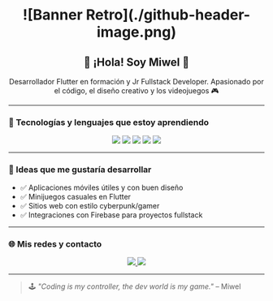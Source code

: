 <!-- Banner estilo gamer animado -->
<h1 align="center">
  ![Banner Retro](./github-header-image.png)
</h1>

<!-- Presentación -->
<h2 align="center">👾 ¡Hola! Soy Miwel 👾</h2>
<p align="center">Desarrollador Flutter en formación y Jr Fullstack Developer. Apasionado por el código, el diseño creativo y los videojuegos 🎮</p>

---

### 🧠 Tecnologías y lenguajes que estoy aprendiendo

<p align="center">
  <img src="https://img.shields.io/badge/Flutter-02569B?style=for-the-badge&logo=flutter&logoColor=white"/>
  <img src="https://img.shields.io/badge/Dart-0175C2?style=for-the-badge&logo=dart&logoColor=white"/>
  <img src="https://img.shields.io/badge/Firebase-FFCA28?style=for-the-badge&logo=firebase&logoColor=white"/>
  <img src="https://img.shields.io/badge/JavaScript-F7DF1E?style=for-the-badge&logo=javascript&logoColor=black"/>
  <img src="https://img.shields.io/badge/Node.js-339933?style=for-the-badge&logo=nodedotjs&logoColor=white"/>
</p>

---

### 🎯 Ideas que me gustaría desarrollar

- ✅ Aplicaciones móviles útiles y con buen diseño
- ✅ Minijuegos casuales en Flutter
- ✅ Sitios web con estilo cyberpunk/gamer
- ✅ Integraciones con Firebase para proyectos fullstack

---

### 🌐 Mis redes y contacto

<p align="center">
  <a href="https://github.com/MiwelFC" target="_blank">
    <img src="https://img.shields.io/badge/GitHub-100000?style=for-the-badge&logo=github&logoColor=white"/>
  </a>
  <a href="https://www.tiktok.com/@miwelfc" target="_blank">
    <img src="https://img.shields.io/badge/TikTok-000000?style=for-the-badge&logo=tiktok&logoColor=white"/>
  </a>
  <!-- Agregá tu LinkedIn o email si querés -->
</p>

---

> 🕹️ *"Coding is my controller, the dev world is my game."* – Miwel

